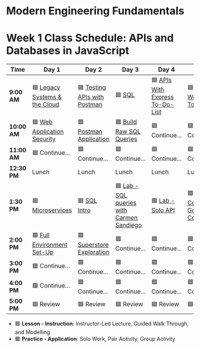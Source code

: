 # Modern Engineering Fundamentals

# Week 1 Class Schedule: APIs and Databases in JavaScript

| Time      | Day 1                         | Day 2                         | Day 3            | Day 4                | Day 5              |
|-----------|-------------------------------|-------------------------------|------------------|----------------------|--------------------|
| **9:00 AM**  | 🟦 [Legacy Systems & the Cloud](/resources/slide-decks/day1.pdf)    | 🟦 [Testing APIs with Postman](/resources/slide-decks/day2.pdf)     | 🟦 [SQL](/resources/slide-decks/day3.pdf)              | 🟦 [APIs With Express To-Do-List](/resources/slide-decks/day4.pdf)   | 🟦 [JSON Web Tokens](/resources/slide-decks/day5.pdf)    |
| **10:00 AM** | 🟦 [Web Application Security](/resources/slide-decks/day1.pdf)      | 🟩 [Postman Application](https://git.generalassemb.ly/ModernEngineering/express-dmv-api-monolith)           | 🟩 [Build Raw SQL Queries]((https://git.generalassemb.ly/ModernEngineering/raw-sql-superstore)) | 🟦 Continue...        | 🟦 Continue... |
| **11:00 AM** |   🟦 Continue...                            |     🟩 Continue...                          |  🟩 Continue...                |   🟦 Continue...                   |     🟦 Continue...               |
| **12:30 PM** | Lunch                         | Lunch                         | Lunch            | Lunch                | Lunch              |
| **1:30 PM**  | 🟦 [Microservices](/resources/slide-decks/day1.pdf)                 | 🟦 [SQL Intro](/resources/slide-decks/day2.pdf)                     | 🟩 [Lab - SQL queries with Carmen Sandiego](https://git.generalassemb.ly/ModernEngineering/carmen-sandiego-sql-lab) | 🟩 [Lab - Solo API](https://git.generalassemb.ly/ModernEngineering/pru-individual-in-class-app)   | 🟩 [Lab - Complete Gold Codes](https://git.generalassemb.ly/ModernEngineering/node-express-jwt-gold-codes-lesson) |
| **2:00 PM**  | 🟩 [Full Environment Set-Up](https://git.generalassemb.ly/ModernEngineering/git-ssh-setup)       | 🟩 [Superstore Exploration](https://git.generalassemb.ly/ModernEngineering/raw-sql-superstore)        |  🟩 Continue...                | 🟩 Continue... |     🟩 Continue...              |
| **3:00 PM**  |    🟩 Continue...                           |  🟩 Continue...                             |   🟩 Continue...               |   🟩 Continue...                   |  🟩 Continue...                  |
| **4:00 PM**  | 🟩 Continue...                       | 🟩 Continue...                      | 🟩 Continue...         | 🟩 Continue...              | 🟩 Continue...           |
| **5:00 PM**  |    🟦 Review                           |           🟦 Review                    |         🟦 Review         |        🟦 Review              |        🟦 Review            |

- 🟦 **Lesson - Instruction**: Instructor-Led Lecture, Guided Walk Through, and Modelling
- 🟩 **Practice - Application**: Solo Work, Pair Activity, Group Activity

